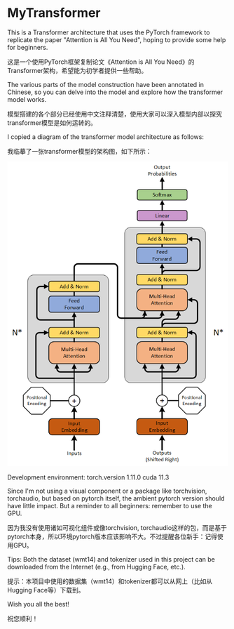 # MyTransformer
This is a Transformer architecture that uses the PyTorch framework to replicate the paper "Attention is All You Need", hoping to provide some help for beginners.

这是一个使用PyTorch框架复制论文《Attention is All You Need》的Transformer架构，希望能为初学者提供一些帮助。

The various parts of the model construction have been annotated in Chinese, so you can delve into the model and explore how the transformer model works.

模型搭建的各个部分已经使用中文注释清楚，使用大家可以深入模型内部以探究transformer模型是如何运转的。

I copied a diagram of the transformer model architecture as follows:

我临摹了一张transformer模型的架构图，如下所示：

![transformer architecture](/transformer.png)

Development environment:
  torch.version  1.11.0
  cuda           11.3

Since I'm not using a visual component or a package like torchvision, torchaudio, but based on pytorch itself, the ambient pytorch version should have little impact. But a reminder to all beginners: remember to use the GPU.

因为我没有使用诸如可视化组件或像torchvision, torchaudio这样的包，而是基于pytorch本身，所以环境pytorch版本应该影响不大。不过提醒各位新手：记得使用GPU。

Tips: Both the dataset (wmt14) and tokenizer used in this project can be downloaded from the Internet (e.g., from Hugging Face, etc.).

提示：本项目中使用的数据集（wmt14）和tokenizer都可以从网上（比如从Hugging Face等）下载到。

Wish you all the best!

祝您顺利！
